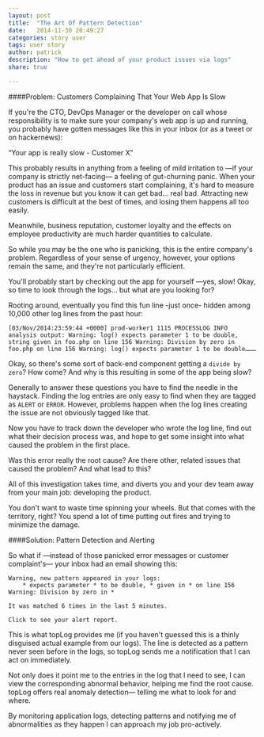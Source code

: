 ```yaml
---
layout: post
title:  "The Art Of Pattern Detection"
date:   2014-11-30 20:49:27
categories: story user
tags: user story
author: patrick
description: "How to get ahead of your product issues via logs"
share: true

---
```


####Problem: Customers Complaining That Your Web App Is Slow

If you're the CTO, DevOps Manager or the developer on call whose responsibility is to make sure your company's web app is up and running, you probably have gotten messages like this in your inbox (or as a tweet or on hackernews):

“Your app is really slow - Customer X”

This probably results in anything from a feeling of mild irritation to —if your company is strictly net-facing— a feeling of gut-churning panic. When your product has an issue and customers start complaining, it's hard to measure the loss in revenue but you know it can get bad… real bad. Attracting new customers is difficult at the best of times, and losing them happens all too easily.

Meanwhile, business reputation, customer loyalty and the effects on employee productivity are much harder quantities to calculate.

So while you may be the one who is panicking, this is the entire company's problem. Regardless of your sense of urgency, however, your options remain the same, and they're not particularly efficient.

You'll probably start by checking out the app for yourself —yes, slow! Okay, so time to look through the logs… but what are you looking for?

Rooting around, eventually you find this fun line -just once- hidden among 10,000 other log lines from the past hour:


`[03/Nov/2014:23:59:44 +0000] prod-worker1 1115 PROCESSLOG INFO analysis output: Warning: log() expects parameter 1 to be double, string given in foo.php on line 156 Warning: Division by zero in foo.php on line 156 Warning: log() expects parameter 1 to be double………`

Okay, so there's some sort of back-end component getting a `divide by zero`? How come? And why is this resulting in some of the app being slow?

Generally to answer these questions you have to find the needle in the haystack.  Finding the log entries are only easy to find when they are tagged as `ALERT` or `ERROR`. However, problems happen when the log lines creating the issue are not obviously tagged like that.

Now you have to track down the developer who wrote the log line, find out what their decision process was,  and hope to get some insight into what caused the problem in the first place. 

Was this error really the root cause? Are there other, related issues that caused the problem? And what lead to this? 

All of this investigation takes time, and diverts you and your dev team away from your main job: developing the product.

You don't want to waste time spinning your wheels. But that comes with the territory, right? You spend a lot of time putting out fires and trying to minimize the damage.


####Solution: Pattern Detection and Alerting

So what if —instead of those panicked error messages or customer complaint's— your inbox had an email showing this:

    Warning, new pattern appeared in your logs:
        * expects parameter * to be double, * given in * on line 156 Warning: Division by zero in *
    
    It was matched 6 times in the last 5 minutes.

    Click to see your alert report.

This is what topLog provides me (if you haven't guessed this is a thinly disguised actual example from our logs). The line is detected as a pattern never seen before in the logs, so topLog sends me a notification that I can act on immediately.

Not only does it point me to the entries in the log that I need to see, I can view the corresponding abnormal behavior, helping me find the root cause. topLog offers real anomaly detection— telling me what to look for and where.

By monitoring application logs, detecting patterns and notifying me of abnormalities as they happen I can approach my job pro-actively.



